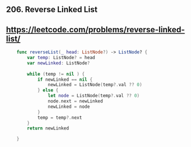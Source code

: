  ## 206. Reverse Linked List

## https://leetcode.com/problems/reverse-linked-list/



```swift
    func reverseList(_ head: ListNode?) -> ListNode? {
        var temp: ListNode? = head
        var newLinked: ListNode?
        
        while (temp != nil ) {
            if newLinked == nil {
                newLinked = ListNode(temp?.val ?? 0)
            } else {
                let node = ListNode(temp?.val ?? 0)
                node.next = newLinked
                newLinked = node
            }
            temp = temp?.next
        }
        return newLinked

    }
```